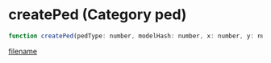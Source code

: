 # createPed (Category ped)

```js
function createPed(pedType: number, modelHash: number, x: number, y: number, z: number, heading: number, isNetwork: boolean, thisScriptCheck: boolean): number
```

[filename](createPed_m.md ':include')